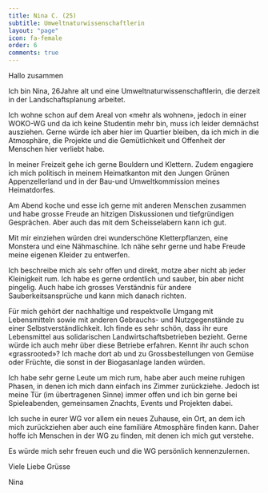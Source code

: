 ```yaml
---
title: Nina C. (25)
subtitle: Umweltnaturwissenschaftlerin
layout: "page"
icon: fa-female
order: 6
comments: true
---
```


Hallo zusammen



Ich bin Nina, 26Jahre alt und eine Umweltnaturwissenschaftlerin, die derzeit in der Landschaftsplanung arbeitet.



Ich wohne schon auf dem Areal von «mehr als wohnen», jedoch in einer WOKO-WG und da ich keine Studentin mehr bin, muss ich leider demnächst ausziehen. Gerne würde ich aber hier im Quartier bleiben, da ich mich in die Atmosphäre, die Projekte und die Gemütlichkeit und Offenheit der Menschen hier verliebt habe.



In meiner Freizeit gehe ich gerne Bouldern und Klettern. Zudem engagiere ich mich politisch in meinem Heimatkanton mit den Jungen Grünen Appenzellerland und in der Bau-und Umweltkommission meines Heimatdorfes.

Am Abend koche und esse ich gerne mit anderen Menschen zusammen und habe grosse Freude an hitzigen Diskussionen und tiefgründigen Gesprächen. Aber auch das mit dem Scheisselabern kann ich gut.



Mit mir einziehen würden drei wunderschöne Kletterpflanzen, eine Monstera und eine Nähmaschine. Ich nähe sehr gerne und habe Freude meine eigenen Kleider zu entwerfen.



Ich beschreibe mich als sehr offen und direkt, motze aber nicht ab jeder Kleinigkeit rum. Ich habe es gerne ordentlich und sauber, bin aber nicht pingelig. Auch habe ich grosses Verständnis für andere Sauberkeitsansprüche und kann mich danach richten.



Für mich gehört der nachhaltige und respektvolle Umgang mit Lebensmitteln sowie mit anderen Gebrauchs- und Nutzgegenstände zu einer Selbstverständlichkeit. Ich finde es sehr schön, dass ihr eure Lebensmittel aus solidarischen Landwirtschaftsbetrieben bezieht. Gerne würde ich auch mehr über diese Betriebe erfahren. Kennt ihr auch schon «grassrooted»? Ich mache dort ab und zu Grossbestellungen von Gemüse oder Früchte, die sonst in der Biogasanlage landen würden.



Ich habe sehr gerne Leute um mich rum, habe aber auch meine ruhigen Phasen, in denen ich mich dann einfach ins Zimmer zurückziehe. Jedoch ist meine Tür (im übertragenen Sinne) immer offen und ich bin gerne bei Spieleabenden, gemeinsamen Znachts, Events und Projekten dabei.



Ich suche in eurer WG vor allem ein neues Zuhause, ein Ort, an dem ich mich zurückziehen aber auch eine familiäre Atmosphäre finden kann. Daher hoffe ich Menschen in der WG zu finden, mit denen ich mich gut verstehe.



Es würde mich sehr freuen euch und die WG persönlich kennenzulernen.



Viele Liebe Grüsse

Nina